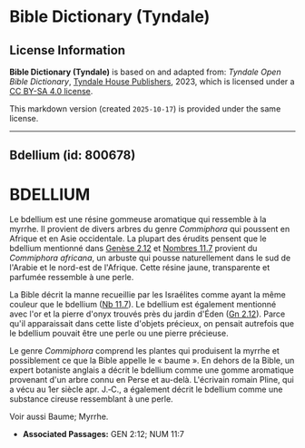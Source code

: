 # Bible Dictionary (Tyndale)

## License Information

**Bible Dictionary (Tyndale)** is based on and adapted from: _Tyndale Open Bible Dictionary_, [Tyndale House Publishers](https://tyndaleopenresources.com/), 2023, which is licensed under a [CC BY-SA 4.0 license](https://creativecommons.org/licenses/by-sa/4.0/legalcode.en).

This markdown version (created `2025-10-17`) is provided under the same license.



--------------------------------

## Bdellium (id: 800678)

BDELLIUM
========

Le bdellium est une résine gommeuse aromatique qui ressemble à la myrrhe. Il provient de divers arbres du genre *Commiphora* qui poussent en Afrique et en Asie occidentale. La plupart des érudits pensent que le bdellium mentionné dans [Genèse 2\.12](https://ref.ly/Gen2:12) et [Nombres 11\.7](https://ref.ly/Num11:7) provient du *Commiphora africana*, un arbuste qui pousse naturellement dans le sud de l'Arabie et le nord\-est de l'Afrique. Cette résine jaune, transparente et parfumée ressemble à une perle.

La Bible décrit la manne recueillie par les Israélites comme ayant la même couleur que le bdellium ([Nb 11\.7](https://ref.ly/Num11:7)). Le bdellium est également mentionné avec l'or et la pierre d'onyx trouvés près du jardin d'Éden ([Gn 2\.12](https://ref.ly/Gen2:12)). Parce qu'il apparaissait dans cette liste d'objets précieux, on pensait autrefois que le bdellium pouvait être une perle ou une pierre précieuse.

Le genre *Commiphora* comprend les plantes qui produisent la myrrhe et possiblement ce que la Bible appelle le « baume ». En dehors de la Bible, un expert botaniste anglais a décrit le bdellium comme une gomme aromatique provenant d'un arbre connu en Perse et au\-delà. L'écrivain romain Pline, qui a vécu au 1er siècle apr. J.‑C., a également décrit le bdellium comme une substance cireuse ressemblant à une perle.

Voir aussi Baume; Myrrhe.

* **Associated Passages:** GEN 2:12; NUM 11:7

